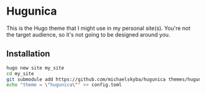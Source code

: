 # Hugunica
This is the Hugo theme that I might use in my personal site(s). You're not the
target audience, so it's not going to be designed around you.

## Installation
```sh
hugo new site my_site
cd my_site
git submodule add https://github.com/michaelskyba/hugunica themes/hugunica
echo "theme = \"hugunica\"" >> config.toml
```
